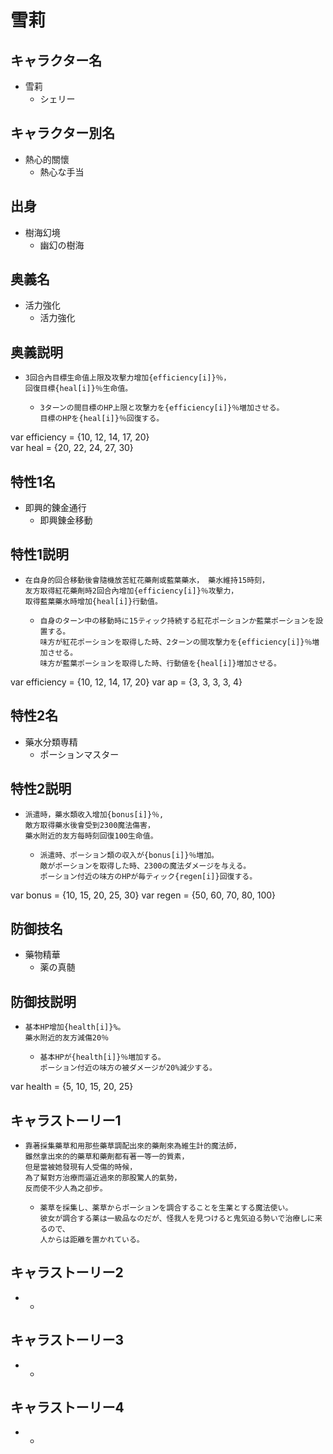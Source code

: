 # 雪莉
## キャラクター名
 - 雪莉
   - シェリー

## キャラクター別名
 - 熱心的關懷
   - 熱心な手当

## 出身
 - 樹海幻境
   - 幽幻の樹海

## 奥義名
 - 活力強化
   - 活力強化

## 奥義説明
 - ```
   3回合內目標生命值上限及攻擊力增加{efficiency[i]}％，
   回復目標{heal[i]}％生命值。 
   ```
   - ```
     3ターンの間目標のHP上限と攻撃力を{efficiency[i]}％増加させる。
     目標のHPを{heal[i]}％回復する。
     ```

var efficiency = {10, 12, 14, 17, 20}  
var heal = {20, 22, 24, 27, 30}  

## 特性1名
 - 即興的錬金通行
   - 即興錬金移動

## 特性1説明
 - ```
   在自身的回合移動後會隨機放苦紅花藥劑或藍葉藥水， 藥水維持15時刻， 
   友方取得紅花藥劑時2回合內增加{efficiency[i]}％攻擊力，
   取得藍葉藥水時增加{heal[i]}行動值。
   ```
   - ```
     自身のターン中の移動時に15ティック持続する紅花ポーションか藍葉ポーションを設置する。
     味方が紅花ポーションを取得した時、2ターンの間攻撃力を{efficiency[i]}％増加させる。
     味方が藍葉ポーションを取得した時、行動値を{heal[i]}増加させる。
     ```

var efficiency = {10, 12, 14, 17, 20} 
var ap = {3, 3, 3, 3, 4} 

## 特性2名
 - 藥水分類専精
   - ポーションマスター

## 特性2説明
 - ```
   派遣時，藥水類收入增加{bonus[i]}％, 
   敵方取得藥水後會受到2300魔法傷害，
   藥水附近的友方每時刻回復100生命值。
   ```
   - ```
     派遣時、ポーション類の収入が{bonus[i]}％増加。
     敵がポーションを取得した時、2300の魔法ダメージを与える。
     ポーション付近の味方のHPが毎ティック{regen[i]}回復する。
     ```

var bonus = {10, 15, 20, 25, 30} 
var regen = {50, 60, 70, 80, 100}

## 防御技名
 - 藥物精華
   - 薬の真髄

## 防御技説明
 - ```
   基本HP增加{health[i]}%。
   藥水附近的友方減傷20％
   ```
   - ``` 
     基本HPが{health[i]}％増加する。
     ポーション付近の味方の被ダメージが20%減少する。
     ```

var health = {5, 10, 15, 20, 25} 

## キャラストーリー1
 - ```
   靠著採集藥草和用那些藥草調配出來的藥劑來為維生計的魔法師，
   雖然拿出來的的藥草和藥劑都有著一等一的質素，
   但是當被她發現有人受傷的時候，
   為了幫對方治療而逼近過來的那股驚人的氣勢，
   反而使不少人為之卻步。 
   ```
   - ```
     薬草を採集し、薬草からポーションを調合することを生業とする魔法使い。
     彼女が調合する薬は一級品なのだが、怪我人を見つけると鬼気迫る勢いで治療しに来るので、
     人からは距離を置かれている。
     ```
## キャラストーリー2
 - ```
   ```
   - ```
     ```

## キャラストーリー3
 - ```
   ```
   - ```
     ```

## キャラストーリー4
 - ```
   ```
   - ```
     ```
